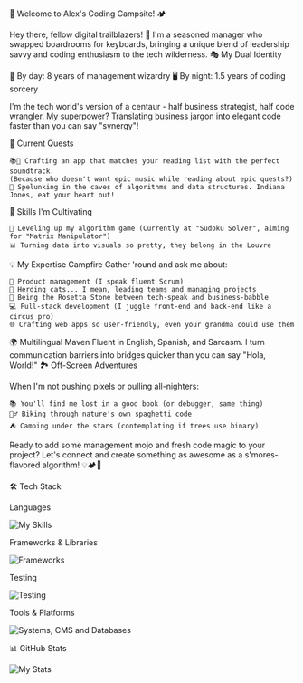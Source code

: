 
🚀 Welcome to Alex's Coding Campsite! 🏕️

Hey there, fellow digital trailblazers! 👋 I'm a seasoned manager who swapped boardrooms for keyboards, bringing a unique blend of leadership savvy and coding enthusiasm to the tech wilderness.
🎭 My Dual Identity

👔 By day: 8 years of management wizardry
🖥️ By night: 1.5 years of coding sorcery

I'm the tech world's version of a centaur - half business strategist, half code wrangler. My superpower? Translating business jargon into elegant code faster than you can say "synergy"!

🌟 Current Quests

    📚🎵 Crafting an app that matches your reading list with the perfect soundtrack. 
    (Because who doesn't want epic music while reading about epic quests?)
    🧠 Spelunking in the caves of algorithms and data structures. Indiana Jones, eat your heart out!

🌱 Skills I'm Cultivating

    🧮 Leveling up my algorithm game (Currently at "Sudoku Solver", aiming for "Matrix Manipulator")
    📊 Turning data into visuals so pretty, they belong in the Louvre

💡 My Expertise Campfire
    Gather 'round and ask me about:

    🚀 Product management (I speak fluent Scrum)
    👥 Herding cats... I mean, leading teams and managing projects
    🔗 Being the Rosetta Stone between tech-speak and business-babble
    💻 Full-stack development (I juggle front-end and back-end like a circus pro)
    🌐 Crafting web apps so user-friendly, even your grandma could use them

🌍 Multilingual Maven
        Fluent in English, Spanish, and Sarcasm. I turn communication barriers into bridges quicker than you can say "Hola, World!"
        🏞️ Off-Screen Adventures

When I'm not pushing pixels or pulling all-nighters:

    📚 You'll find me lost in a good book (or debugger, same thing)
    🚴‍♂️ Biking through nature's own spaghetti code
    ⛺ Camping under the stars (contemplating if trees use binary)

Ready to add some management mojo and fresh code magic to your project? Let's connect and create something as awesome as a s'mores-flavored algorithm! 💡🏕️🚀


🛠️ Tech Stack

Languages

![My Skills](https://skillicons.dev/icons?i=js,html,css,py,ruby,ts)

Frameworks & Libraries

![Frameworks](https://skillicons.dev/icons?i=bootstrap,express,jquery,nestjs,nodejs,rails,react,sass,vite)

Testing

![Testing](https://skillicons.dev/icons?i=cypress,jest)

Tools & Platforms

![Systems, CMS and Databases](https://skillicons.dev/icons?i=git,github,postgres,prisma,redis,selenium)

📊 GitHub Stats

![My Stats](https://github-readme-stats.vercel.app/api?username=aleaguilar01&show_icons=true&theme=radical)





